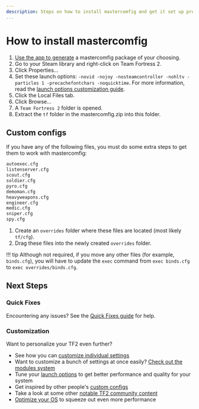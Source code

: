 ```yaml
---
description: Steps on how to install mastercomfig and get it set up properly.
...
```


# How to install mastercomfig

1. [Use the app to generate](https://mastercomfig.com/app) a mastercomfig package of your choosing.
2. Go to your Steam library and right-click on Team Fortress 2.
3. Click Properties...
4. Set these launch options: `-novid -nojoy -nosteamcontroller -nohltv -particles 1 -precachefontchars -noquicktime`. For more information, read the [launch options customization guide](../customization/launch_options.md).
5. Click the Local Files tab.
6. Click Browse...
7. A `Team Fortress 2` folder is opened.
8. Extract the `tf` folder  in the mastercomfig.zip into this folder.

## Custom configs

If you have any of the following files, you must do some extra steps to get them to work with mastercomfig:

```txt
autoexec.cfg
listenserver.cfg
scout.cfg
soldier.cfg
pyro.cfg
demoman.cfg
heavyweapons.cfg
engineer.cfg
medic.cfg
sniper.cfg
spy.cfg
```

1. Create an `overrides` folder where these files are located (most likely `tf/cfg`).
2. Drag these files into the newly created `overrides` folder.

!!! tip
    Although not required, if you move any other files (for example, `binds.cfg`), you will have to update the `exec` command from `exec binds.cfg` to `exec overrides/binds.cfg`.

## Next Steps

### Quick Fixes

Encountering any issues? See the [Quick Fixes guide](../next_steps/quick_fixes.md) for help.

### Customization

Want to personalize your TF2 even further?

* See how you can [customize individual settings](../customization/custom_configs.md)
* Want to customize a bunch of settings at once easily? [Check out the modules system](../customization/modules.md)
* Tune your [launch options](../customization/launch_options.md) to get better performance and quality for your system
* Get inspired by other people's [custom configs](../customization/custom_config_list.md)
* Take a look at some other [notable TF2 community content](../customization/see_also.md)
* [Optimize your OS](../os/index.md) to squeeze out even more performance

